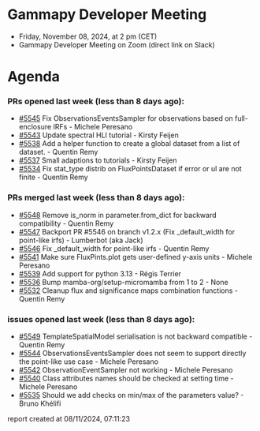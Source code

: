 # Gammapy Developer Meeting 
 * Friday, November 08, 2024, at 2 pm (CET) 
 * Gammapy Developer Meeting on Zoom (direct link on Slack) 
# Agenda

### PRs opened last week (less than 8 days ago): 
* [#5545](https://github.com/gammapy/gammapy/pull/5545) Fix ObservationsEventsSampler for observations based on full-enclosure IRFs - Michele Peresano
* [#5543](https://github.com/gammapy/gammapy/pull/5543) Update spectral HLI tutorial - Kirsty Feijen
* [#5538](https://github.com/gammapy/gammapy/pull/5538) Add a helper function to create a global dataset from a list of dataset. - Quentin Remy
* [#5537](https://github.com/gammapy/gammapy/pull/5537) Small adaptions to tutorials - Kirsty Feijen
* [#5534](https://github.com/gammapy/gammapy/pull/5534) Fix stat_type distrib on FluxPointsDataset if error or ul are not finite - Quentin Remy

### PRs merged last week (less than 8 days ago): 
* [#5548](https://github.com/gammapy/gammapy/pull/5548) Remove is_norm in parameter.from_dict for backward compatibility - Quentin Remy
* [#5547](https://github.com/gammapy/gammapy/pull/5547) Backport PR #5546 on branch v1.2.x (Fix _default_width for point-like irfs) - Lumberbot (aka Jack)
* [#5546](https://github.com/gammapy/gammapy/pull/5546) Fix _default_width for point-like irfs - Quentin Remy
* [#5541](https://github.com/gammapy/gammapy/pull/5541) Make sure FluxPints.plot gets user-defined y-axis units - Michele Peresano
* [#5539](https://github.com/gammapy/gammapy/pull/5539) Add support for python 3.13 - Régis Terrier
* [#5536](https://github.com/gammapy/gammapy/pull/5536) Bump mamba-org/setup-micromamba from 1 to 2 - None
* [#5532](https://github.com/gammapy/gammapy/pull/5532) Cleanup flux and significance maps  combination functions  - Quentin Remy

### issues opened last week (less than 8 days ago): 
* [#5549](https://github.com/gammapy/gammapy/issues/5549) TemplateSpatialModel serialisation is not  backward compatible - Quentin Remy
* [#5544](https://github.com/gammapy/gammapy/issues/5544) ObservationsEventsSampler does not seem to support directly the point-like use case - Michele Peresano
* [#5542](https://github.com/gammapy/gammapy/issues/5542) ObservationEventSampler not working - Michele Peresano
* [#5540](https://github.com/gammapy/gammapy/issues/5540) Class attributes names should be checked at setting time - Michele Peresano
* [#5535](https://github.com/gammapy/gammapy/issues/5535) Should we add checks on min/max of the parameters value? - Bruno Khélifi

 report created at 08/11/2024, 07:11:23